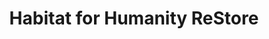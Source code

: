 ---
title: "Habitat for Humanity ReStore"
url: /port-townsend/habitat-for-humanity-restore/
shop: charity
---
